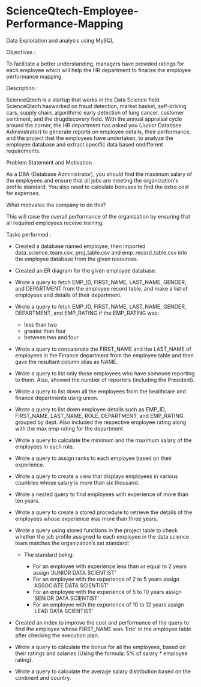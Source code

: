 # ScienceQtech-Employee-Performance-Mapping

Data Exploration and analysis using MySQL 

Objectives :

To facilitate a better understanding, managers have provided ratings for each employee which will help the HR department to finalize the employee performance mapping.

Description :

ScienceQtech is a startup that works in the Data Science field. ScienceQtech hasworked on fraud detection, market basket, self-driving cars, supply chain, 
algorithmic early detection of lung cancer, customer sentiment, and the drugdiscovery field. With the annual appraisal cycle around the corner, the HR department has asked you (Junior Database Administrator) to generate reports on employee details, their performance, and the project that the employees have undertaken, to analyze the employee database and extract specific data based ondifferent requirements.

Problem Statement and Motivation :

As a DBA (Database Administrator), you should find the maximum salary of the employees and ensure that all jobs are meeting the organization's profile standard. You also need to calculate bonuses to find the extra cost for expenses. 

What motivates the company to do this?

This will raise the overall performance of the organization by ensuring that all required employees receive training.

Tasks performed :

* Created a database named employee, then imported data_science_team.csv, proj_table.csv and emp_record_table.csv into the employee database from the given               resources.

* Created an ER diagram for the given employee database.

* Wrote a query to fetch EMP_ID, FIRST_NAME, LAST_NAME, GENDER, and DEPARTMENT from the employee record table, and make a list of employees and details of their         department.

* Wrote a query to fetch EMP_ID, FIRST_NAME, LAST_NAME, GENDER, DEPARTMENT, and EMP_RATING if the EMP_RATING was:
   * less than two
   * greater than four 
   * between two and four

* Wrote a query to concatenate the FIRST_NAME and the LAST_NAME of employees in the Finance department from the employee table and then gave the resultant column alias   as NAME.

* Wrote a query to list only those employees who have someone reporting to them. Also, showed the number of reporters (including the President).

* Wrote a query to list down all the employees from the healthcare and finance departments using union.

* Wrote a query to list down employee details such as EMP_ID, FIRST_NAME, LAST_NAME, ROLE, DEPARTMENT, and EMP_RATING grouped by dept. Also included the respective       employee rating along with the max emp rating for the department.

* Wrote a query to calculate the minimum and the maximum salary of the employees in each role.

* Wrote a query to assign ranks to each employee based on their experience.

* Wrote a query to create a view that displays employees in various countries whose salary is more than six thousand.

* Wrote a nested query to find employees with experience of more than ten years.

* Wrote a query to create a stored procedure to retrieve the details of the employees whose experience was more than three years.

* Wrote a query using stored functions in the project table to check whether the job profile assigned to each employee in the data science team matches the               organization’s set standard:

    * The standard being:

        * For an employee with experience less than or equal to 2 years assign 'JUNIOR DATA SCIENTIST'
        * For an employee with the experience of 2 to 5 years assign 'ASSOCIATE DATA SCIENTIST'
        * For an employee with the experience of 5 to 10 years assign 'SENIOR DATA SCIENTIST'
        * For an employee with the experience of 10 to 12 years assign 'LEAD DATA SCIENTIST'

* Created an index to improve the cost and performance of the query to find the employee whose FIRST_NAME was ‘Eric’ in the employee table after checking the execution   plan.

* Wrote a query to calculate the bonus for all the employees, based on their ratings and salaries (Using the formula: 5% of salary * employee rating).

* Wrote a query to calculate the average salary distribution based on the continent and country.

